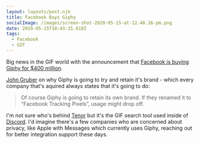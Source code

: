 ```yaml
---
layout: layouts/post.njk
title: Facebook Buys Giphy
socialImage: /images/screen-shot-2020-05-15-at-12.48.16-pm.png
date: 2020-05-15T18:43:15.618Z
tags:
  - Facebook
  - GIF
---
```

Big news in the GIF world with the announcement that [Facebook is buying Giphy for $400 million](https://www.axios.com/scoop-facebook-to-buy-giphy-for-400-million-4a75a359-833b-484d-b15b-87e94d3de017.html).

[John Gruber](https://daringfireball.net/linked/2020/05/15/facebook-giphy) on why Giphy is going to try and retain it's brand - which every company that's aquired always states that it's going to do:

> Of course Giphy is going to retain its own brand. If they renamed it to “Facebook Tracking Pixels”, usage might drop off.

I'm not sure who's behind [Tenor](https://tenor.com/) but it's the GIF search tool used inside of [Discord](https://discord.com/). I'd imagine there's a few companies who are concerned about privacy, like Apple with Messages which currently uses Giphy, reaching out for better integration support these days.